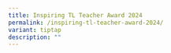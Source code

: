 ```yaml
---
title: Inspiring TL Teacher Award 2024
permalink: /inspiring-tl-teacher-award-2024/
variant: tiptap
description: ""
---
```

